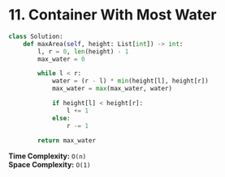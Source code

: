 # 11. Container With Most Water

```python
class Solution:
    def maxArea(self, height: List[int]) -> int:
        l, r = 0, len(height) - 1
        max_water = 0

        while l < r:
            water = (r - l) * min(height[l], height[r])
            max_water = max(max_water, water)

            if height[l] < height[r]:
                l += 1
            else:
                r -= 1
        
        return max_water
```

**Time Complexity:** `O(n)`    
**Space Complexity:** `O(1)`    
